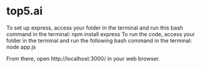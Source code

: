 # top5.ai

To set up express, access your folder in the terminal and run this bash command in the terminal: npm install express
To run the code, access your folder in the terminal and run the following bash command in the terminal: node app.js

From there, open http://localhost:3000/ in your web browser. 

